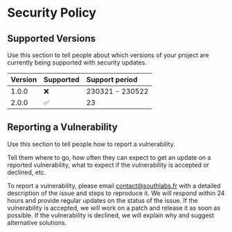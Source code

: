 # Security Policy

## Supported Versions

Use this section to tell people about which versions of your project are
currently being supported with security updates.

| Version | Supported          | Support period  |
|---------|--------------------|:----------------|
| 1.0.0   | :x:                | 230321 - 230522 |
| 2.0.0   | :white_check_mark: | 23              |


## Reporting a Vulnerability

Use this section to tell people how to report a vulnerability.

Tell them where to go, how often they can expect to get an update on a
reported vulnerability, what to expect if the vulnerability is accepted or
declined, etc.

To report a vulnerability, please email contact@southlabs.fr with a detailed description of the issue and steps to reproduce it. We will respond within 24 hours and provide regular updates on the status of the issue. If the vulnerability is accepted, we will work on a patch and release it as soon as possible. If the vulnerability is declined, we will explain why and suggest alternative solutions.
